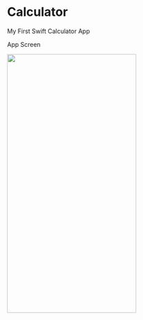 # Calculator
My First Swift Calculator App


<p> App Screen <p>
<img src="https://user-images.githubusercontent.com/55629683/120669751-67c57900-c498-11eb-984d-9d0cbe7f68c6.png" height="600" width="300">
